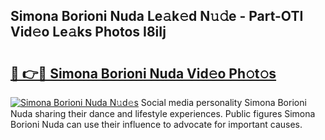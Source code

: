 ## Simona Borioni Nuda Le𝚊k𝚎d N𝚞𝚍e - Part-OTI Vid𝚎o Le𝚊ks Photos I8iIj

# <h2><a href="http://fbe8j41.evod.top/?m=Simona+Borioni+Nuda">🔗 👉🔴 Simona Borioni Nuda Vid𝚎o Ph𝚘t𝚘s</a></h2>

[![Simona Borioni Nuda N𝚞d𝚎s](https://i.imgur.com/8V9OHl7.gif)](http://fbe8j41.evod.top/?m=Simona+Borioni+Nuda)
Social media personality Simona Borioni Nuda sharing their dance and lifestyle experiences. Public figures Simona Borioni Nuda can use their influence to advocate for important causes. 
